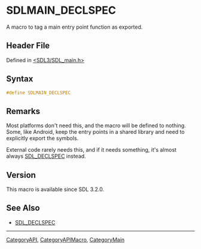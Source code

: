 # SDLMAIN_DECLSPEC

A macro to tag a main entry point function as exported.

## Header File

Defined in [<SDL3/SDL_main.h>](https://github.com/libsdl-org/SDL/blob/main/include/SDL3/SDL_main.h)

## Syntax

```c
#define SDLMAIN_DECLSPEC
```

## Remarks

Most platforms don't need this, and the macro will be defined to nothing.
Some, like Android, keep the entry points in a shared library and need to
explicitly export the symbols.

External code rarely needs this, and if it needs something, it's almost
always [SDL_DECLSPEC](SDL_DECLSPEC) instead.

## Version

This macro is available since SDL 3.2.0.

## See Also

- [SDL_DECLSPEC](SDL_DECLSPEC)

----
[CategoryAPI](CategoryAPI), [CategoryAPIMacro](CategoryAPIMacro), [CategoryMain](CategoryMain)

